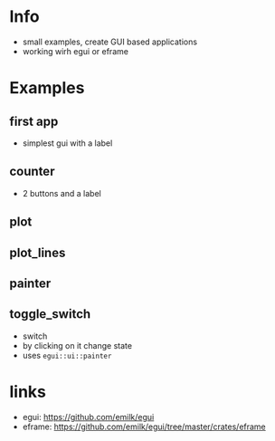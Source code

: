 # Info
- small examples, create GUI based applications
- working wirh egui or eframe

# Examples
## first app
- simplest gui with a label
## counter
- 2 buttons and a label
## plot

## plot_lines
## painter
## toggle_switch
- switch 
- by clicking on it change state
- uses `egui::ui::painter`

# links
- egui: https://github.com/emilk/egui
- eframe: https://github.com/emilk/egui/tree/master/crates/eframe

